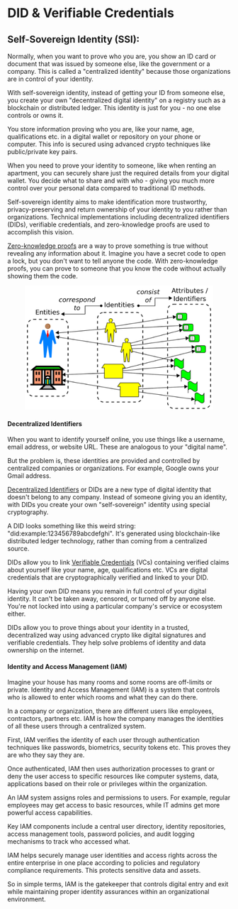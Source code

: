 # DID & Verifiable Credentials

## **Self-Sovereign Identity (SSI):**

Normally, when you want to prove who you are, you show an ID card or document that was issued by someone else, like the government or a company. This is called a "centralized identity" because those organizations are in control of your identity.

With self-sovereign identity, instead of getting your ID from someone else, you create your own "decentralized digital identity" on a registry such as a blockchain or distributed ledger. This identity is just for you - no one else controls or owns it.

You store information proving who you are, like your name, age, qualifications etc. in a digital wallet or repository on your phone or computer. This info is secured using advanced crypto techniques like public/private key pairs.

When you need to prove your identity to someone, like when renting an apartment, you can securely share just the required details from your digital wallet. You decide what to share and with who - giving you much more control over your personal data compared to traditional ID methods.

Self-sovereign identity aims to make identification more trustworthy, privacy-preserving and return ownership of your identity to you rather than organizations. Technical implementations including decentralized identifiers (DIDs), verifiable credentials, and zero-knowledge proofs are used to accomplish this vision.

[Zero-knowledge proofs](https://chain.link/education/zero-knowledge-proof-zkp) are a way to prove something is true without revealing any information about it. Imagine you have a secret code to open a lock, but you don't want to tell anyone the code. With zero-knowledge proofs, you can prove to someone that you know the code without actually showing them the code.&#x20;

<figure><img src="../../.gitbook/assets/Identity-concept.svg.png" alt=""><figcaption></figcaption></figure>

#### Decentralized Identifiers

When you want to identify yourself online, you use things like a username, email address, or website URL. These are analogous to your "digital name".

But the problem is, these identities are provided and controlled by centralized companies or organizations. For example, Google owns your Gmail address.

[Decentralized Identifiers](https://www.w3.org/TR/did-core/) or DIDs are a new type of digital identity that doesn't belong to any company. Instead of someone giving you an identity, with DIDs you create your own "self-sovereign" identity using special cryptography.

A DID looks something like this weird string: "did:example:123456789abcdefghi". It's generated using blockchain-like distributed ledger technology, rather than coming from a centralized source.

DIDs allow you to link [Verifiable Credentials](https://www.w3.org/TR/vc-data-model-2.0/) (VCs) containing verified claims about yourself like your name, age, qualifications etc. VCs are digital credentials that are cryptographically verified and linked to your DID.

Having your own DID means you remain in full control of your digital identity. It can't be taken away, censored, or turned off by anyone else. You're not locked into using a particular company's service or ecosystem either.

DIDs allow you to prove things about your identity in a trusted, decentralized way using advanced crypto like digital signatures and verifiable credentials. They help solve problems of identity and data ownership on the internet.

#### **Identity and Access Management (IAM)**

Imagine your house has many rooms and some rooms are off-limits or private. Identity and Access Management (IAM) is a system that controls who is allowed to enter which rooms and what they can do there.

In a company or organization, there are different users like employees, contractors, partners etc. IAM is how the company manages the identities of all these users through a centralized system.

First, IAM verifies the identity of each user through authentication techniques like passwords, biometrics, security tokens etc. This proves they are who they say they are.

Once authenticated, IAM then uses authorization processes to grant or deny the user access to specific resources like computer systems, data, applications based on their role or privileges within the organization.

An IAM system assigns roles and permissions to users. For example, regular employees may get access to basic resources, while IT admins get more powerful access capabilities.

Key IAM components include a central user directory, identity repositories, access management tools, password policies, and audit logging mechanisms to track who accessed what.

IAM helps securely manage user identities and access rights across the entire enterprise in one place according to policies and regulatory compliance requirements. This protects sensitive data and assets.

So in simple terms, IAM is the gatekeeper that controls digital entry and exit while maintaining proper identity assurances within an organizational environment.
